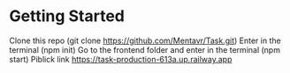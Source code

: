# Getting Started

Clone this repo (git clone https://github.com/Mentavr/Task.git)
Enter in the terminal (npm init)
Go to the frontend folder and enter in the terminal (npm start)
Piblick link https://task-production-613a.up.railway.app